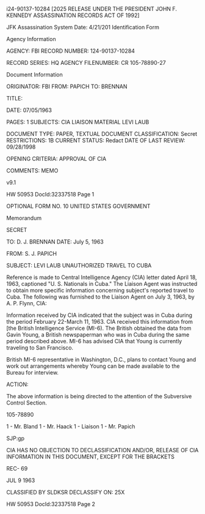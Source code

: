 i24-90137-10284 [2025 RELEASE UNDER THE PRESIDENT JOHN F. KENNEDY ASSASSINATION RECORDS ACT OF 1992]

JFK Assassination System Date: 4/21/201
Identification Form

Agency Information

AGENCY: FBI
RECORD NUMBER: 124-90137-10284

RECORD SERIES: HQ
AGENCY FILENUMBER: CR 105-78890-27

Document Information

ORIGINATOR: FBI
FROM: PAPICH
TO: BRENNAN

TITLE:

DATE: 07/05/1963

PAGES: 1
SUBJECTS:
CIA LIAISON MATERIAL
LEVI LAUB

DOCUMENT TYPE: PAPER, TEXTUAL DOCUMENT
CLASSIFICATION: Secret
RESTRICTIONS: 1B
CURRENT STATUS: Redact
DATE OF LAST REVIEW: 09/28/1998

OPENING CRITERIA: APPROVAL OF CIA

COMMENTS: MEMO

v9.1

HW 50953 DocId:32337518 Page 1

OPTIONAL FORM NO. 10
UNITED STATES GOVERNMENT

Memorandum

SECRET

TO: D. J. BRENNAN DATE: July 5, 1963

FROM: S. J. PAPICH

SUBJECT: LEVI LAUB
UNAUTHORIZED TRAVEL TO CUBA

Reference is made to Central Intelligence Agency (CIA) letter dated April 18, 1963, captioned "U. S. Nationals in Cuba." The Liaison Agent was instructed to obtain more specific information concerning subject's reported travel to Cuba. The following was furnished to the Liaison Agent on July 3, 1963, by A. P. Flynn, CIA:

Information received by CIA indicated that the subject was in Cuba during the period February 22-March 11, 1963. CIA received this information from [the British Intelligence Service (MI-6). The British obtained the data from Gavin Young, a British newspaperman who was in Cuba during the same period described above. MI-6 has advised CIA that Young is currently traveling to San Francisco.

British MI-6 representative in Washington, D.C., plans to contact Young and work out arrangements whereby Young can be made available to the Bureau for interview.

ACTION:

The above information is being directed to the attention of the Subversive Control Section.

105-78890

1 - Mr. Bland
1 - Mr. Haack
1 - Liaison
1 - Mr. Papich

SJP:gp

CIA HAS NO OBJECTION TO
DECLASSIFICATION AND/OR,
RELEASE OF CIA INFORMATION
IN THIS DOCUMENT, EXCEPT FOR THE BRACKETS

REC- 69

JUL 9 1963

CLASSIFIED BY SLDKSR
DECLASSIFY ON: 25X

HW 50953 DocId:32337518 Page 2

